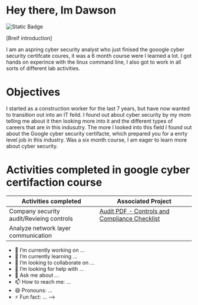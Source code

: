  # Hey there, Im Dawson
![Static Badge](https://img.shields.io/badge/Linkedin--white--blue?logoColor=blue&label=LINKEDIN&labelColor=blue&color=blue&link=https%3A%2F%2Fwww.linkedin.com%2Fin%2Fdawson-henrie-a18021359%2F)



[Breif introduction]

I am an aspring cyber security analyst who just finised the gooogle cyber security certifcate coures, it was a 6 month course were I learned a lot.  I got hands on experince with the linux command line, I also got to work in all sorts of different lab activities.

# Objectives

I started as a construction worker for the last 7 years, but have now wanted to transition out into an IT feild.  I found out about cyber security by my mom telling me about it then looking more into it and the different types of careers that are in this indusutry.  The more I looked into this field I found out about the Google cyber security certifacte, which prepared you for a enrty level job in this industry.  Was a six month course, I am eager to learn more about cyber security.

# Activities completed in google cyber certifaction course

| Activities completed                                      | Associated Project|
|-----------------------------------------------------------|-------------------|
|Company security audit/Revieing controls                   |[Audit PDF - Controls and Compliance Checklist](https://github.com/dawsonwh68/audit-pdf/blob/main/_Controls-and-compliance-checklist%20(1).pdf)
|Analyze network layer communication                        |




- 🔭 I’m currently working on ...
- 🌱 I’m currently learning ...
- 👯 I’m looking to collaborate on ...
- 🤔 I’m looking for help with ...
- 💬 Ask me about ...
- 📫 How to reach me: ...
- 😄 Pronouns: ...
- ⚡ Fun fact: ...
-->
